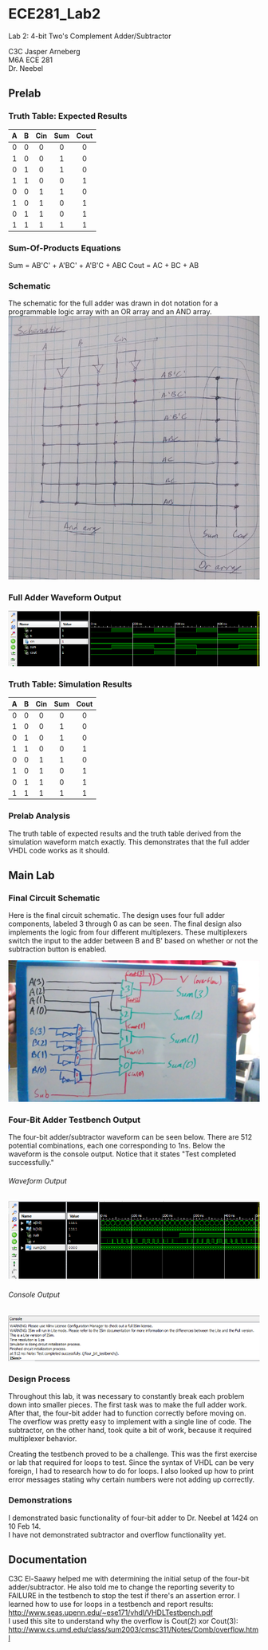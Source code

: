 ECE281_Lab2
===========

Lab 2: 4-bit Two's Complement Adder/Subtractor

C3C Jasper Arneberg  
M6A ECE 281  
Dr. Neebel  

## Prelab
### Truth Table: Expected Results

| A | B | Cin | Sum | Cout | 
| :--: | :--: | :--: | :--: | :--: |
| 0 | 0 | 0 | 0 | 0 | 
| 1 | 0 | 0 | 1 | 0 | 
| 0 | 1 | 0 | 1 | 0 | 
| 1 | 1 | 0 | 0 | 1 | 
| 0 | 0 | 1 | 1 | 0 | 
| 1 | 0 | 1 | 0 | 1 | 
| 0 | 1 | 1 | 0 | 1 | 
| 1 | 1 | 1 | 1 | 1 | 

### Sum-Of-Products Equations
Sum = AB'C' + A'BC' + A'B'C + ABC
Cout = AC + BC + AB

### Schematic
The schematic for the full adder was drawn in dot notation for a programmable logic array with an OR array and an AND array.
![alt text](https://github.com/JasperArneberg/ECE281_Lab2/blob/master/schematic.png?raw=true "Full Adder Schematic")

### Full Adder Waveform Output
![alt text](https://github.com/JasperArneberg/ECE281_Lab2/blob/master/full_adder_waveform.png?raw=true "Full Adder Waveform Screenshot")

### Truth Table: Simulation Results

| A | B | Cin | Sum | Cout | 
| :--: | :--: | :--: | :--: | :--: |
| 0 | 0 | 0 | 0 | 0 | 
| 1 | 0 | 0 | 1 | 0 | 
| 0 | 1 | 0 | 1 | 0 | 
| 1 | 1 | 0 | 0 | 1 | 
| 0 | 0 | 1 | 1 | 0 | 
| 1 | 0 | 1 | 0 | 1 | 
| 0 | 1 | 1 | 0 | 1 | 
| 1 | 1 | 1 | 1 | 1 | 

### Prelab Analysis

The truth table of expected results and the truth table derived from the simulation waveform match exactly. This demonstrates that the full adder VHDL code works as it should.

## Main Lab

### Final Circuit Schematic
Here is the final circuit schematic. The design uses four full adder components, labeled 3 through 0 as can be seen. The final design also implements the logic from four different multiplexers. These multiplexers switch the input to the adder between B and B' based on whether or not the subtraction button is enabled.

![alt text](https://github.com/JasperArneberg/ECE281_Lab2/blob/master/final_schematic.jpg?raw=true "Final Circuit Schematic")

### Four-Bit Adder Testbench Output
The four-bit adder/subtractor waveform can be seen below. There are 512 potential combinations, each one corresponding to 1ns. Below the waveform is the console output. Notice that it states "Test completed successfully."

###### Waveform Output
![alt text](https://github.com/JasperArneberg/ECE281_Lab2/blob/master/four_bit_waveform.png?raw=true "Waveform Output")

###### Console Output
![alt text](https://github.com/JasperArneberg/ECE281_Lab2/blob/master/console_output.png?raw=true "Console Output")


### Design Process
Throughout this lab, it was necessary to constantly break each problem down into smaller pieces. The first task was to make the full adder work. After that, the four-bit adder had to function correctly before moving on. The overflow was pretty easy to implement with a single line of code. The subtractor, on the other hand, took quite a bit of work, because it required multiplexer behavior.

Creating the testbench proved to be a challenge. This was the first exercise or lab that required for loops to test. Since the syntax of VHDL can be very foreign, I had to research how to do for loops. I also looked up how to print error messages stating why certain numbers were not adding up correctly.

### Demonstrations
I demonstrated basic functionality of four-bit adder to Dr. Neebel at 1424 on 10 Feb 14.  
I have not demonstrated subtractor and overflow functionality yet.

## Documentation
C3C El-Saawy helped me with determining the initial setup of the four-bit adder/subtractor. He also told me to change the reporting severity to FAILURE in the testbench to stop the test if there's an assertion error. 
I learned how to use for loops in a testbench and report results:
http://www.seas.upenn.edu/~ese171/vhdl/VHDLTestbench.pdf  
I used this site to understand why the overflow is Cout(2) xor Cout(3):
http://www.cs.umd.edu/class/sum2003/cmsc311/Notes/Comb/overflow.html
